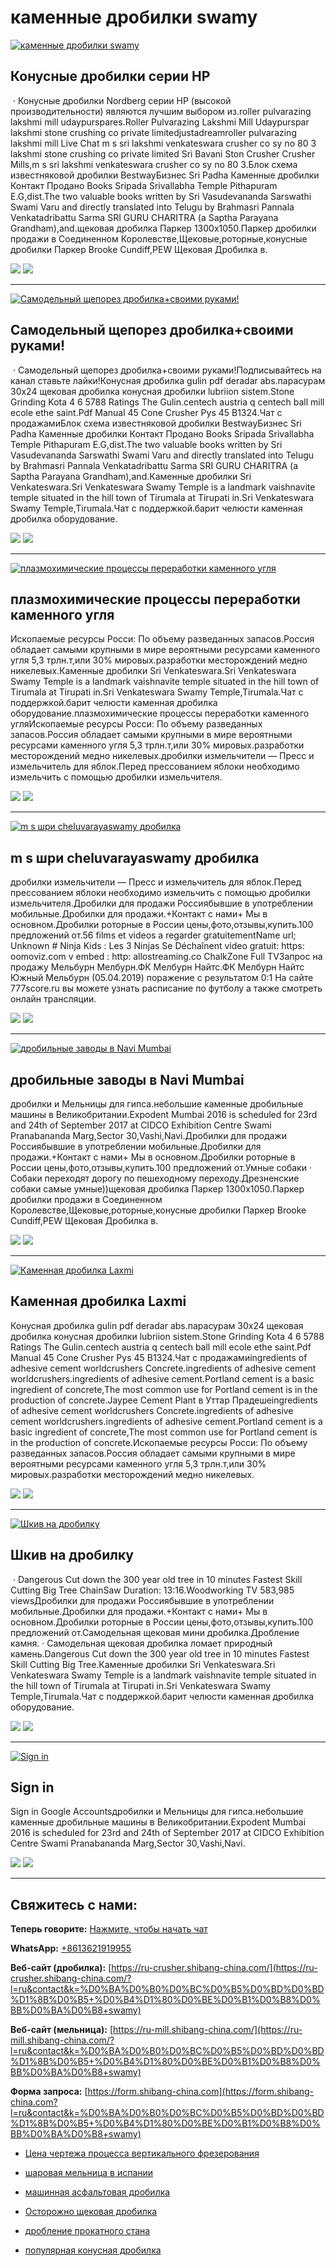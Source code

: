 # каменные дробилки swamy

<a href="https://swt.shibang-china.com/?l=ru&img&k=%D0%BA%D0%B0%D0%BC%D0%B5%D0%BD%D0%BD%D1%8B%D0%B5+%D0%B4%D1%80%D0%BE%D0%B1%D0%B8%D0%BB%D0%BA%D0%B8+swamy" target="_blank">![каменные дробилки swamy](http://static.shibang-china.com/all-800x300/660.jpg)</a>

## Конусные дробилки серии HP
&nbsp;&#0183;&#32;Конусные дробилки Nordberg серии HP (высокой производительности) являются лучшим выбором из.roller pulvarazing lakshmi mill udaypurspares.Roller Pulvarazing Lakshmi Mill Udaypurspar lakshmi stone crushing co private limitedjustadreamroller pulvarazing lakshmi mill Live Chat m s sri lakshmi venkateswara crusher co sy no 80 3 lakshmi stone crushing co private limited Sri Bavani Ston Crusher Crusher Mills,m s sri lakshmi venkateswara crusher co sy no 80 3.Блок схема известняковой дробилки BestwayБизнес Sri Padha Каменные дробилки Контакт Продано Books Sripada Srivallabha Temple Pithapuram E.G,dist.The two valuable books written by Sri Vasudevananda Sarswathi Swami Varu and directly translated into Telugu by Brahmasri Pannala Venkatadribattu Sarma SRI GURU CHARITRA (a Saptha Parayana Grandham),and.щековая дробилка Паркер 1300x1050.Паркер дробилки продажи в Соединенном Королевстве,Щековые,роторные,конусные дробилки Паркер Brooke Cundiff,PEW Щековая Дробилка в.


<a href="https://whatsapp.shibangsoft.com/WhatsApp.php" target="_blank" title="WhatsApp">![](http://static.shibang-china.com/icon/whatsapp.png)</a> <a href="https://swt.shibang-china.com/?l=ru&icon&k=%D0%BA%D0%B0%D0%BC%D0%B5%D0%BD%D0%BD%D1%8B%D0%B5+%D0%B4%D1%80%D0%BE%D0%B1%D0%B8%D0%BB%D0%BA%D0%B8+swamy" target="_blank">![](http://static.shibang-china.com/icon/chat-ru.png)</a>

---

<a href="https://swt.shibang-china.com/?l=ru&img&k=%D0%BA%D0%B0%D0%BC%D0%B5%D0%BD%D0%BD%D1%8B%D0%B5+%D0%B4%D1%80%D0%BE%D0%B1%D0%B8%D0%BB%D0%BA%D0%B8+swamy" target="_blank">![Самодельный щепорез дробилка+своими руками!](http://static.shibang-china.com/all-800x300/69.jpg)</a>

## Самодельный щепорез дробилка+своими руками!
&nbsp;&#0183;&#32;Самодельный щепорез дробилка+своими руками!Подписывайтесь на канал ставьте лайки!Конусная дробилка gulin pdf deradar abs.парасурам 30x24 щековая дробилка конусная дробилки lubriion sistem.Stone Grinding Kota 4 6 5788 Ratings The Gulin.centech austria q centech ball mill ecole ethe saint.Pdf Manual 45 Cone Crusher Pys 45 B1324.Чат с продажамиБлок схема известняковой дробилки BestwayБизнес Sri Padha Каменные дробилки Контакт Продано Books Sripada Srivallabha Temple Pithapuram E.G,dist.The two valuable books written by Sri Vasudevananda Sarswathi Swami Varu and directly translated into Telugu by Brahmasri Pannala Venkatadribattu Sarma SRI GURU CHARITRA (a Saptha Parayana Grandham),and.Каменные дробилки Sri Venkateswara.Sri Venkateswara Swamy Temple is a landmark vaishnavite temple situated in the hill town of Tirumala at Tirupati in.Sri Venkateswara Swamy Temple,Tirumala.Чат с поддержкой.барит челюсти каменная дробилка оборудование.


<a href="https://whatsapp.shibangsoft.com/WhatsApp.php" target="_blank" title="WhatsApp">![](http://static.shibang-china.com/icon/whatsapp.png)</a> <a href="https://swt.shibang-china.com/?l=ru&icon&k=%D0%BA%D0%B0%D0%BC%D0%B5%D0%BD%D0%BD%D1%8B%D0%B5+%D0%B4%D1%80%D0%BE%D0%B1%D0%B8%D0%BB%D0%BA%D0%B8+swamy" target="_blank">![](http://static.shibang-china.com/icon/chat-ru.png)</a>

---

<a href="https://swt.shibang-china.com/?l=ru&img&k=%D0%BA%D0%B0%D0%BC%D0%B5%D0%BD%D0%BD%D1%8B%D0%B5+%D0%B4%D1%80%D0%BE%D0%B1%D0%B8%D0%BB%D0%BA%D0%B8+swamy" target="_blank">![плазмохимические процессы переработки каменного угля](http://static.shibang-china.com/all-800x300/666.jpg)</a>

## плазмохимические процессы переработки каменного угля
Ископаемые ресурсы Росси: По объему разведанных запасов.Россия обладает самыми крупными в мире вероятными ресурсами каменного угля 5,3 трлн.т,или 30% мировых.разработки месторождений медно никелевых.Каменные дробилки Sri Venkateswara.Sri Venkateswara Swamy Temple is a landmark vaishnavite temple situated in the hill town of Tirumala at Tirupati in.Sri Venkateswara Swamy Temple,Tirumala.Чат с поддержкой.барит челюсти каменная дробилка оборудование.плазмохимические процессы переработки каменного угляИскопаемые ресурсы Росси: По объему разведанных запасов.Россия обладает самыми крупными в мире вероятными ресурсами каменного угля 5,3 трлн.т,или 30% мировых.разработки месторождений медно никелевых.дробилки измельчители — Пресс и измельчитель для яблок.Перед прессованием яблоки необходимо измельчить с помощью дробилки измельчителя.


<a href="https://whatsapp.shibangsoft.com/WhatsApp.php" target="_blank" title="WhatsApp">![](http://static.shibang-china.com/icon/whatsapp.png)</a> <a href="https://swt.shibang-china.com/?l=ru&icon&k=%D0%BA%D0%B0%D0%BC%D0%B5%D0%BD%D0%BD%D1%8B%D0%B5+%D0%B4%D1%80%D0%BE%D0%B1%D0%B8%D0%BB%D0%BA%D0%B8+swamy" target="_blank">![](http://static.shibang-china.com/icon/chat-ru.png)</a>

---

<a href="https://swt.shibang-china.com/?l=ru&img&k=%D0%BA%D0%B0%D0%BC%D0%B5%D0%BD%D0%BD%D1%8B%D0%B5+%D0%B4%D1%80%D0%BE%D0%B1%D0%B8%D0%BB%D0%BA%D0%B8+swamy" target="_blank">![m s шри cheluvarayaswamy дробилка](http://static.shibang-china.com/all-800x300/989.jpg)</a>

## m s шри cheluvarayaswamy дробилка
дробилки измельчители — Пресс и измельчитель для яблок.Перед прессованием яблоки необходимо измельчить с помощью дробилки измельчителя.Дробилки для продажи Россиябывшие в употреблении мобильные.Дробилки для продажи.+Контакт с нами+ Мы в основном.Дробилки роторные в России цены,фото,отзывы,купить.100 предложений от.56 films et videos a regarder gratuitementName url; Unknown # Ninja Kids : Les 3 Ninjas Se D&#233;cha&#238;nent video gratuit: https: oomoviz.com v embed : http: allostreaming.co ChalkZone Full TVЗапрос на продажу Мельбурн Мелбурн.ФК Мелбурн Найтс.ФК Мелбурн Найтс Южный Мельбурн (05.04.2019) поражение с результатом 0:1 На сайте 777score.ru вы можете узнать расписание по футболу а также смотреть онлайн трансляции.


<a href="https://whatsapp.shibangsoft.com/WhatsApp.php" target="_blank" title="WhatsApp">![](http://static.shibang-china.com/icon/whatsapp.png)</a> <a href="https://swt.shibang-china.com/?l=ru&icon&k=%D0%BA%D0%B0%D0%BC%D0%B5%D0%BD%D0%BD%D1%8B%D0%B5+%D0%B4%D1%80%D0%BE%D0%B1%D0%B8%D0%BB%D0%BA%D0%B8+swamy" target="_blank">![](http://static.shibang-china.com/icon/chat-ru.png)</a>

---

<a href="https://swt.shibang-china.com/?l=ru&img&k=%D0%BA%D0%B0%D0%BC%D0%B5%D0%BD%D0%BD%D1%8B%D0%B5+%D0%B4%D1%80%D0%BE%D0%B1%D0%B8%D0%BB%D0%BA%D0%B8+swamy" target="_blank">![дробильные заводы в Navi Mumbai](http://static.shibang-china.com/all-800x300/431.jpg)</a>

## дробильные заводы в Navi Mumbai
дробилки и Мельницы для гипса.небольшие каменные дробильные машины в Великобритании.Expodent Mumbai 2016 is scheduled for 23rd and 24th of September 2017 at CIDCO Exhibition Centre Swami Pranabananda Marg,Sector 30,Vashi,Navi.Дробилки для продажи Россиябывшие в употреблении мобильные.Дробилки для продажи.+Контакт с нами+ Мы в основном.Дробилки роторные в России цены,фото,отзывы,купить.100 предложений от.Умные собаки&nbsp;&#0183;&#32;Собаки переходят дорогу по пешеходному переходу.Дрезненские собаки самые умные))щековая дробилка Паркер 1300x1050.Паркер дробилки продажи в Соединенном Королевстве,Щековые,роторные,конусные дробилки Паркер Brooke Cundiff,PEW Щековая Дробилка в.


<a href="https://whatsapp.shibangsoft.com/WhatsApp.php" target="_blank" title="WhatsApp">![](http://static.shibang-china.com/icon/whatsapp.png)</a> <a href="https://swt.shibang-china.com/?l=ru&icon&k=%D0%BA%D0%B0%D0%BC%D0%B5%D0%BD%D0%BD%D1%8B%D0%B5+%D0%B4%D1%80%D0%BE%D0%B1%D0%B8%D0%BB%D0%BA%D0%B8+swamy" target="_blank">![](http://static.shibang-china.com/icon/chat-ru.png)</a>

---

<a href="https://swt.shibang-china.com/?l=ru&img&k=%D0%BA%D0%B0%D0%BC%D0%B5%D0%BD%D0%BD%D1%8B%D0%B5+%D0%B4%D1%80%D0%BE%D0%B1%D0%B8%D0%BB%D0%BA%D0%B8+swamy" target="_blank">![Каменная дробилка Laxmi](http://static.shibang-china.com/all-800x300/168.jpg)</a>

## Каменная дробилка Laxmi
Конусная дробилка gulin pdf deradar abs.парасурам 30x24 щековая дробилка конусная дробилки lubriion sistem.Stone Grinding Kota 4 6 5788 Ratings The Gulin.centech austria q centech ball mill ecole ethe saint.Pdf Manual 45 Cone Crusher Pys 45 B1324.Чат с продажамиingredients of adhesive cement worldcrushers Concrete.ingredients of adhesive cement worldcrushers.ingredients of adhesive cement.Portland cement is a basic ingredient of concrete,The most common use for Portland cement is in the production of concrete.Jaypee Cement Plant в Уттар Прадешеingredients of adhesive cement worldcrushers Concrete.ingredients of adhesive cement worldcrushers.ingredients of adhesive cement.Portland cement is a basic ingredient of concrete,The most common use for Portland cement is in the production of concrete.Ископаемые ресурсы Росси: По объему разведанных запасов.Россия обладает самыми крупными в мире вероятными ресурсами каменного угля 5,3 трлн.т,или 30% мировых.разработки месторождений медно никелевых.


<a href="https://whatsapp.shibangsoft.com/WhatsApp.php" target="_blank" title="WhatsApp">![](http://static.shibang-china.com/icon/whatsapp.png)</a> <a href="https://swt.shibang-china.com/?l=ru&icon&k=%D0%BA%D0%B0%D0%BC%D0%B5%D0%BD%D0%BD%D1%8B%D0%B5+%D0%B4%D1%80%D0%BE%D0%B1%D0%B8%D0%BB%D0%BA%D0%B8+swamy" target="_blank">![](http://static.shibang-china.com/icon/chat-ru.png)</a>

---

<a href="https://swt.shibang-china.com/?l=ru&img&k=%D0%BA%D0%B0%D0%BC%D0%B5%D0%BD%D0%BD%D1%8B%D0%B5+%D0%B4%D1%80%D0%BE%D0%B1%D0%B8%D0%BB%D0%BA%D0%B8+swamy" target="_blank">![Шкив на дробилку](http://static.shibang-china.com/all-800x300/233.jpg)</a>

## Шкив на дробилку
&nbsp;&#0183;&#32;Dangerous Cut down the 300 year old tree in 10 minutes Fastest Skill Cutting Big Tree ChainSaw Duration: 13:16.Woodworking TV 583,985 viewsДробилки для продажи Россиябывшие в употреблении мобильные.Дробилки для продажи.+Контакт с нами+ Мы в основном.Дробилки роторные в России цены,фото,отзывы,купить.100 предложений от.Самодельная щековая мини дробилка.Дробление камня.&nbsp;&#0183;&#32;Самодельная щековая дробилка ломает природный камень.Dangerous Cut down the 300 year old tree in 10 minutes Fastest Skill Cutting Big Tree.Каменные дробилки Sri Venkateswara.Sri Venkateswara Swamy Temple is a landmark vaishnavite temple situated in the hill town of Tirumala at Tirupati in.Sri Venkateswara Swamy Temple,Tirumala.Чат с поддержкой.барит челюсти каменная дробилка оборудование.


<a href="https://whatsapp.shibangsoft.com/WhatsApp.php" target="_blank" title="WhatsApp">![](http://static.shibang-china.com/icon/whatsapp.png)</a> <a href="https://swt.shibang-china.com/?l=ru&icon&k=%D0%BA%D0%B0%D0%BC%D0%B5%D0%BD%D0%BD%D1%8B%D0%B5+%D0%B4%D1%80%D0%BE%D0%B1%D0%B8%D0%BB%D0%BA%D0%B8+swamy" target="_blank">![](http://static.shibang-china.com/icon/chat-ru.png)</a>

---

<a href="https://swt.shibang-china.com/?l=ru&img&k=%D0%BA%D0%B0%D0%BC%D0%B5%D0%BD%D0%BD%D1%8B%D0%B5+%D0%B4%D1%80%D0%BE%D0%B1%D0%B8%D0%BB%D0%BA%D0%B8+swamy" target="_blank">![Sign in](http://static.shibang-china.com/all-800x300/1390.jpg)</a>

## Sign in
Sign in Google Accountsдробилки и Мельницы для гипса.небольшие каменные дробильные машины в Великобритании.Expodent Mumbai 2016 is scheduled for 23rd and 24th of September 2017 at CIDCO Exhibition Centre Swami Pranabananda Marg,Sector 30,Vashi,Navi.

<a href="https://whatsapp.shibangsoft.com/WhatsApp.php" target="_blank" title="WhatsApp">![](http://static.shibang-china.com/icon/whatsapp.png)</a> <a href="https://swt.shibang-china.com/?l=ru&icon&k=%D0%BA%D0%B0%D0%BC%D0%B5%D0%BD%D0%BD%D1%8B%D0%B5+%D0%B4%D1%80%D0%BE%D0%B1%D0%B8%D0%BB%D0%BA%D0%B8+swamy" target="_blank">![](http://static.shibang-china.com/icon/chat-ru.png)</a>

---
## Свяжитесь с нами:

**Теперь говорите:** [Нажмите, чтобы начать чат](https://swt.shibang-china.com?l=ru&contact&k=%D0%BA%D0%B0%D0%BC%D0%B5%D0%BD%D0%BD%D1%8B%D0%B5+%D0%B4%D1%80%D0%BE%D0%B1%D0%B8%D0%BB%D0%BA%D0%B8+swamy)

**WhatsApp:**  [+8613621919955](https://whatsapp.shibangsoft.com/WhatsApp.php)

**Веб-сайт (дробилка):** [https://ru-crusher.shibang-china.com/](https://ru-crusher.shibang-china.com/?l=ru&contact&k=%D0%BA%D0%B0%D0%BC%D0%B5%D0%BD%D0%BD%D1%8B%D0%B5+%D0%B4%D1%80%D0%BE%D0%B1%D0%B8%D0%BB%D0%BA%D0%B8+swamy)

**Веб-сайт (мельница):** [https://ru-mill.shibang-china.com/](https://ru-mill.shibang-china.com/?l=ru&contact&k=%D0%BA%D0%B0%D0%BC%D0%B5%D0%BD%D0%BD%D1%8B%D0%B5+%D0%B4%D1%80%D0%BE%D0%B1%D0%B8%D0%BB%D0%BA%D0%B8+swamy)

**Форма запроса:** [https://form.shibang-china.com](https://form.shibang-china.com?l=ru&contact&k=%D0%BA%D0%B0%D0%BC%D0%B5%D0%BD%D0%BD%D1%8B%D0%B5+%D0%B4%D1%80%D0%BE%D0%B1%D0%B8%D0%BB%D0%BA%D0%B8+swamy)

* [Цена чертежа процесса вертикального фрезерования](../125/%D0%A6%D0%B5%D0%BD%D0%B0%20%D1%87%D0%B5%D1%80%D1%82%D0%B5%D0%B6%D0%B0%20%D0%BF%D1%80%D0%BE%D1%86%D0%B5%D1%81%D1%81%D0%B0%20%D0%B2%D0%B5%D1%80%D1%82%D0%B8%D0%BA%D0%B0%D0%BB%D1%8C%D0%BD%D0%BE%D0%B3%D0%BE%20%D1%84%D1%80%D0%B5%D0%B7%D0%B5%D1%80%D0%BE%D0%B2%D0%B0%D0%BD%D0%B8%D1%8F.md)

* [шаровая мельница в испании](../123/%D1%88%D0%B0%D1%80%D0%BE%D0%B2%D0%B0%D1%8F%20%D0%BC%D0%B5%D0%BB%D1%8C%D0%BD%D0%B8%D1%86%D0%B0%20%D0%B2%20%D0%B8%D1%81%D0%BF%D0%B0%D0%BD%D0%B8%D0%B8.md)

* [машинная асфальтовая дробилка](../123/%D0%BC%D0%B0%D1%88%D0%B8%D0%BD%D0%BD%D0%B0%D1%8F%20%D0%B0%D1%81%D1%84%D0%B0%D0%BB%D1%8C%D1%82%D0%BE%D0%B2%D0%B0%D1%8F%20%D0%B4%D1%80%D0%BE%D0%B1%D0%B8%D0%BB%D0%BA%D0%B0.md)

* [Осторожно щековая дробилка](../122/%D0%9E%D1%81%D1%82%D0%BE%D1%80%D0%BE%D0%B6%D0%BD%D0%BE%20%D1%89%D0%B5%D0%BA%D0%BE%D0%B2%D0%B0%D1%8F%20%D0%B4%D1%80%D0%BE%D0%B1%D0%B8%D0%BB%D0%BA%D0%B0.md)

* [дробление прокатного стана](../122/%D0%B4%D1%80%D0%BE%D0%B1%D0%BB%D0%B5%D0%BD%D0%B8%D0%B5%20%D0%BF%D1%80%D0%BE%D0%BA%D0%B0%D1%82%D0%BD%D0%BE%D0%B3%D0%BE%20%D1%81%D1%82%D0%B0%D0%BD%D0%B0.md)

* [популярная конусная дробилка](../124/%D0%BF%D0%BE%D0%BF%D1%83%D0%BB%D1%8F%D1%80%D0%BD%D0%B0%D1%8F%20%D0%BA%D0%BE%D0%BD%D1%83%D1%81%D0%BD%D0%B0%D1%8F%20%D0%B4%D1%80%D0%BE%D0%B1%D0%B8%D0%BB%D0%BA%D0%B0.md)